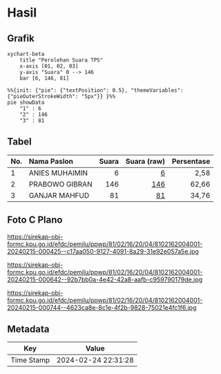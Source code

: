 # Hasil

## Grafik

```mermaid
xychart-beta
    title "Perolehan Suara TPS"
    x-axis [01, 02, 03]
    y-axis "Suara" 0 --> 146
    bar [6, 146, 81]
```

```mermaid
%%{init: {"pie": {"textPosition": 0.5}, "themeVariables": {"pieOuterStrokeWidth": "5px"}} }%%
pie showData
    "1" : 6
    "2" : 146
    "3" : 81
```

## Tabel

| No. | Nama Paslon    | Suara | Suara (raw) | Persentase |
|:--- |:-------------- | -----:| -----------:| ----------:|
| 1   | ANIES MUHAIMIN | 6     | [6][p-1]    | 2,58       |
| 2   | PRABOWO GIBRAN | 146   | [146][p-2]  | 62,66      |
| 3   | GANJAR MAHFUD  | 81    | [81][p-3]   | 34,76      |


[p-1]: https://github.com/gigit-pemilu/pemilu-2024-81-maluku/blob/main/pilpres/hitung-suara/sub/81-maluku/sub/02-maluku-tenggara/sub/16-hoat-sorbay/sub/2004-evu/sub/001-tps/sub/paslon-1.txt
[p-2]: https://github.com/gigit-pemilu/pemilu-2024-81-maluku/blob/main/pilpres/hitung-suara/sub/81-maluku/sub/02-maluku-tenggara/sub/16-hoat-sorbay/sub/2004-evu/sub/001-tps/sub/paslon-2.txt
[p-3]: https://github.com/gigit-pemilu/pemilu-2024-81-maluku/blob/main/pilpres/hitung-suara/sub/81-maluku/sub/02-maluku-tenggara/sub/16-hoat-sorbay/sub/2004-evu/sub/001-tps/sub/paslon-3.txt

## Foto C Plano

https://sirekap-obj-formc.kpu.go.id/efdc/pemilu/ppwp/81/02/16/20/04/8102162004001-20240215-000425--c17aa050-9127-4091-8a29-31e92e057a5e.jpg

https://sirekap-obj-formc.kpu.go.id/efdc/pemilu/ppwp/81/02/16/20/04/8102162004001-20240215-000642--92b7bb0a-4e42-42a8-aafb-c959790179de.jpg

https://sirekap-obj-formc.kpu.go.id/efdc/pemilu/ppwp/81/02/16/20/04/8102162004001-20240215-000744--4623ca8e-8c1e-4f2b-9828-75021e4fc1f6.jpg


## Metadata

| Key        | Value               |
| ---------- | ------------------- |
| Time Stamp | 2024-02-24 22:31:28 |



